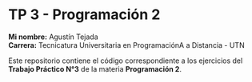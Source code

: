# TP 3 - Programación 2

**Mi nombre:** Agustín Tejada  
**Carrera:** Tecnicatura Universitaria en ProgramaciónA a Distancia - UTN  

Este repositorio contiene el código correspondiente a los ejercicios del **Trabajo Práctico N°3** de la materia **Programación 2**.  
